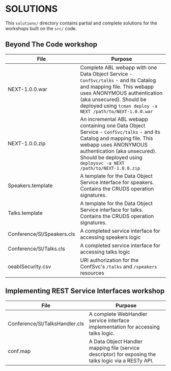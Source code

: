 # SOLUTIONS
This `solutions/` directory contains partial and complete solutions for the workshops built on the `src/` code.

## Beyond The Code workshop
 File | Purpose 
---- | ---- 
NEXT-1.0.0.war | Complete ABL webapp with one Data Object Service - `ConfSvc/talks` - and its Catalog and mapping file. This webapp uses ANONYMOUS authentication (aka unsecured). Should be deployed using `tcman deploy -a NEXT /path/to/NEXT-1.0.0.war`
NEXT-1.0.0.zip | An incremental ABL webapp containing one Data Object Service - `ConfSvc/talks` - and its Catalog and mapping file. This webapp uses ANONYMOUS authentication (aka unsecured). Should be deployed using `deploysvc -a NEXT /path/to/NEXT-1.0.0.zip`
Speakers.template | A template for the Data Object Service interface for speakers. Contains the CRUDS operation signatures.
Talks.template | A template for the Data Object Service interface for talks. Contains the CRUDS operation signatures.
Conference/SI/Speakers.cls | A completed service interface for accessing speakers logic 
Conference/SI/Talks.cls | A completed service interface for accessing talks logic 
oeablSecurity.csv | URI authorization for the ConfSvc's `/talks` and `/speakers` resources



## Implementing REST Service Interfaces workshop
 File | Purpose 
---- | ---- 
Conference/SI/TalksHandler.cls | A complete WebHandler service interface implementation for accessing talks logic.
conf.map | A Data Object Handler mapping file (service descriptor) for exposing the talks logic via a RESTy API.
